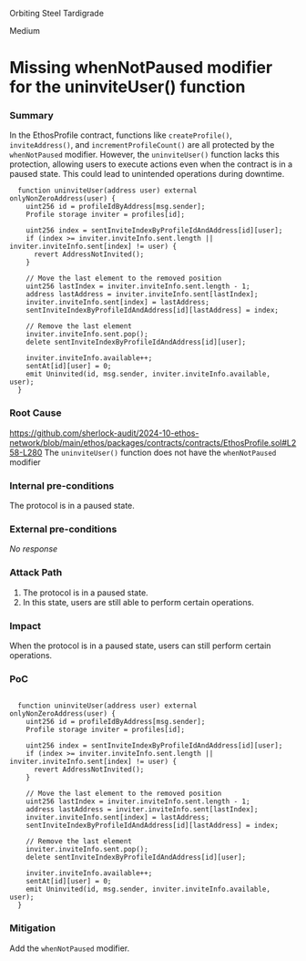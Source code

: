 Orbiting Steel Tardigrade

Medium

# Missing whenNotPaused modifier for the uninviteUser() function

### Summary

In the EthosProfile contract, functions like `createProfile()`, `inviteAddress()`, and `incrementProfileCount()` are all protected by the `whenNotPaused` modifier. However, the `uninviteUser()` function lacks this protection, allowing users to execute actions even when the contract is in a paused state. This could lead to unintended operations during downtime.
```solidity
  function uninviteUser(address user) external onlyNonZeroAddress(user) {
    uint256 id = profileIdByAddress[msg.sender];
    Profile storage inviter = profiles[id];

    uint256 index = sentInviteIndexByProfileIdAndAddress[id][user];
    if (index >= inviter.inviteInfo.sent.length || inviter.inviteInfo.sent[index] != user) {
      revert AddressNotInvited();
    }

    // Move the last element to the removed position
    uint256 lastIndex = inviter.inviteInfo.sent.length - 1;
    address lastAddress = inviter.inviteInfo.sent[lastIndex];
    inviter.inviteInfo.sent[index] = lastAddress;
    sentInviteIndexByProfileIdAndAddress[id][lastAddress] = index;

    // Remove the last element
    inviter.inviteInfo.sent.pop();
    delete sentInviteIndexByProfileIdAndAddress[id][user];

    inviter.inviteInfo.available++;
    sentAt[id][user] = 0;
    emit Uninvited(id, msg.sender, inviter.inviteInfo.available, user);
  }
```

### Root Cause

https://github.com/sherlock-audit/2024-10-ethos-network/blob/main/ethos/packages/contracts/contracts/EthosProfile.sol#L258-L280
The `uninviteUser()` function does not have the `whenNotPaused` modifier

### Internal pre-conditions

The protocol is in a paused state.  

### External pre-conditions

_No response_

### Attack Path

1. The protocol is in a paused state.  
2. In this state, users are still able to perform certain operations.

### Impact

When the protocol is in a paused state, users can still perform certain operations.

### PoC

```solidity

  function uninviteUser(address user) external onlyNonZeroAddress(user) {
    uint256 id = profileIdByAddress[msg.sender];
    Profile storage inviter = profiles[id];

    uint256 index = sentInviteIndexByProfileIdAndAddress[id][user];
    if (index >= inviter.inviteInfo.sent.length || inviter.inviteInfo.sent[index] != user) {
      revert AddressNotInvited();
    }

    // Move the last element to the removed position
    uint256 lastIndex = inviter.inviteInfo.sent.length - 1;
    address lastAddress = inviter.inviteInfo.sent[lastIndex];
    inviter.inviteInfo.sent[index] = lastAddress;
    sentInviteIndexByProfileIdAndAddress[id][lastAddress] = index;

    // Remove the last element
    inviter.inviteInfo.sent.pop();
    delete sentInviteIndexByProfileIdAndAddress[id][user];

    inviter.inviteInfo.available++;
    sentAt[id][user] = 0;
    emit Uninvited(id, msg.sender, inviter.inviteInfo.available, user);
  }

```

### Mitigation

Add the `whenNotPaused` modifier.
